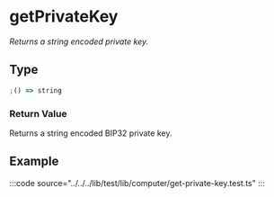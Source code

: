 # getPrivateKey

_Returns a string encoded private key._

## Type

```ts
;() => string
```

### Return Value

Returns a string encoded BIP32 private key.

## Example

:::code source="../../../lib/test/lib/computer/get-private-key.test.ts" :::
